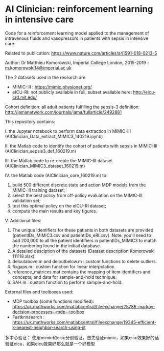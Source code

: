 # AI Clinician: reinforcement learning in intensive care


Code for a reinforcement learning model applied to the management of intravenous fluids and vasopressors in patients with sepsis in intensive care.

Related to publication: https://www.nature.com/articles/s41591-018-0213-5

Author: Dr Matthieu Komorowski, Imperial College London, 2015-2019 - m.komorowski14@imperial.ac.uk

The 2 datasets used in the research are:
- MIMIC-III : https://mimic.physionet.org/
- eICU-RI: not publicly available in full, subset available here: http://eicu-crd.mit.edu/

Cohort definition: all adult patients fulfilling the sepsis-3 definition: http://jamanetwork.com/journals/jama/fullarticle/2492881


This repository contains:

I. the Jupyter notebook to perform data extraction in MIMIC-III (AIClinician_Data_extract_MIMIC3_140219.ipynb)

II. the Matlab code to identify the cohort of patients with sepsis in MIMIC-III (AIClinician_sepsis3_def_160219.m)

III. the Matlab code to re-create the MIMIC-III dataset (AIClinician_MIMIC3_dataset_160219.m)

IV. the Matlab code (AIClinician_core_160219.m) to:
1.	build 500 different discrete state and action MDP models from the MIMIC-III training dataset;
2.	select the best policy from off-policy evaluation on the MIMIC-III validation set;
3.	test this optimal policy on the eICU-RI dataset;
4.	compute the main results and key figures.


V. Additional files:
1. The unique identifiers for these patients in both datasets are provided (patientIDs_MIMIC3.csv and patientIDs_eRI.csv). Note: you'll need to add 200,000 to all the patient identifiers in patientIDs_MIMIC3 to match the numbering found in the initiail database.
2. A detailed desciption of the datasets (Dataset description Komorowski 111118.xlsx).
3. deloutabove.m and deloutbelow.m : custom functions to delete outliers.
4. fixgaps.m : custom function for linear interpolation.
5. reference_matrices.mat contains the mapping of item identifiers and concepts, and data for sample-and-hold  technique.
6. SAH.m : custom function to perform sample-and-hold.


External files and toolboxes used:

- MDP toolbox (some functions modified):  https://uk.mathworks.com/matlabcentral/fileexchange/25786-markov-decision-processes--mdp--toolbox
- Fastknnsearch : https://uk.mathworks.com/matlabcentral/fileexchange/19345-efficient-k-nearest-neighbor-search-using-jit



多中心验证：
使用mimic和eicu分别验证，首先验证mimic，如果eicu效果好的话验证eicu，如果eicu效果好那么就是一个好模型